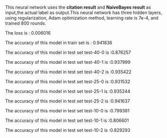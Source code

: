 This neural network uses the **citation result** and **NaiveBayes result** as input,the actual label as output.This neural network has three hidden layers, using regularization, Adam optimization method, learning rate is 7e-4, and trained 800 rounds.

The loss is : 0.006016

The accuracy of this model in train set is : 0.941836

The accuracy of this model in test set test-40-0 is :0.876257

The accuracy of this model in test set test-40-1 is :0.937999

The accuracy of this model in test set test-40-2 is :0.935422

The accuracy of this model in test set test-25-0 is :0.931532

The accuracy of this model in test set test-25-1 is :0.935244

The accuracy of this model in test set test-25-2 is :0.941637

The accuracy of this model in test set test-10-0 is :0.799381

The accuracy of this model in test set test-10-1 is :0.806601

The accuracy of this model in test set test-10-2 is :0.829293
